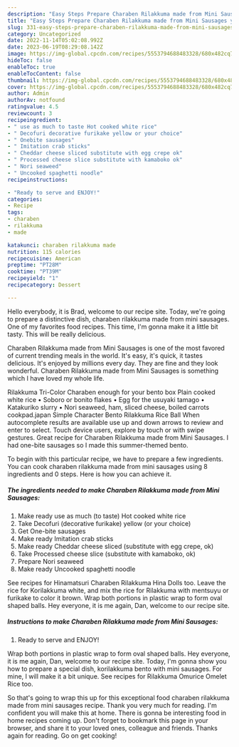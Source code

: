 ```yaml
---
description: "Easy Steps Prepare Charaben Rilakkuma made from Mini Sausages yang Very Delicious}"
title: "Easy Steps Prepare Charaben Rilakkuma made from Mini Sausages yang Very Delicious}"
slug: 331-easy-steps-prepare-charaben-rilakkuma-made-from-mini-sausages-yang-very-delicious
category: Uncategorized
date: 2022-11-14T05:02:08.992Z
date: 2023-06-19T08:29:08.142Z
image: https://img-global.cpcdn.com/recipes/5553794688483328/680x482cq70/charaben-rilakkuma-made-from-mini-sausages-recipe-main-photo.jpg
hideToc: false
enableToc: true
enableTocContent: false
thumbnail: https://img-global.cpcdn.com/recipes/5553794688483328/680x482cq70/charaben-rilakkuma-made-from-mini-sausages-recipe-main-photo.jpg
cover: https://img-global.cpcdn.com/recipes/5553794688483328/680x482cq70/charaben-rilakkuma-made-from-mini-sausages-recipe-main-photo.jpg
author: Admin
authorAv: notfound
ratingvalue: 4.5
reviewcount: 3
recipeingredient:
- " use as much to taste Hot cooked white rice"
- " Decofuri decorative furikake yellow or your choice"
- " Onebite sausages"
- " Imitation crab sticks"
- " Cheddar cheese sliced substitute with egg crepe ok"
- " Processed cheese slice substitute with kamaboko ok"
- " Nori seaweed"
- " Uncooked spaghetti noodle"
recipeinstructions:

- "Ready to serve and ENJOY!"
categories:
- Recipe
tags:
- charaben
- rilakkuma
- made

katakunci: charaben rilakkuma made 
nutrition: 115 calories
recipecuisine: American
preptime: "PT28M"
cooktime: "PT39M"
recipeyield: "1"
recipecategory: Dessert

---
```



Hello everybody, it is Brad, welcome to our recipe site. Today, we're going to prepare a distinctive dish, charaben rilakkuma made from mini sausages. One of my favorites food recipes. This time, I'm gonna make it a little bit tasty. This will be really delicious.

Charaben Rilakkuma made from Mini Sausages is one of the most favored of current trending meals in the world. It's easy, it's quick, it tastes delicious. It's enjoyed by millions every day. They are fine and they look wonderful. Charaben Rilakkuma made from Mini Sausages is something which I have loved my whole life.

Rilakkuma Tri-Color Charaben enough for your bento box Plain cooked white rice • Soboro or bonito flakes • Egg for the usuyaki tamago • Katakuriko slurry • Nori seaweed, ham, sliced cheese, boiled carrots cookpad.japan Simple Character Bento Rilakkuma Rice Ball When autocomplete results are available use up and down arrows to review and enter to select. Touch device users, explore by touch or with swipe gestures. Great recipe for Charaben Rilakkuma made from Mini Sausages. I had one-bite sausages so I made this summer-themed bento.


To begin with this particular recipe, we have to prepare a few ingredients. You can cook charaben rilakkuma made from mini sausages using 8 ingredients and 0 steps. Here is how you can achieve it.

<!--inarticleads1-->

##### The ingredients needed to make Charaben Rilakkuma made from Mini Sausages:

1. Make ready  use as much (to taste) Hot cooked white rice
1. Take  Decofuri (decorative furikake) yellow (or your choice)
1. Get  One-bite sausages
1. Make ready  Imitation crab sticks
1. Make ready  Cheddar cheese sliced (substitute with egg crepe, ok)
1. Take  Processed cheese slice (substitute with kamaboko, ok)
1. Prepare  Nori seaweed
1. Make ready  Uncooked spaghetti noodle


See recipes for Hinamatsuri Charaben Rilakkuma Hina Dolls too. Leave the rice for Korilakkuma white, and mix the rice for Rilakkuma with mentsuyu or furikake to color it brown. Wrap both portions in plastic wrap to form oval shaped balls. Hey everyone, it is me again, Dan, welcome to our recipe site. 

<!--inarticleads2-->

##### Instructions to make Charaben Rilakkuma made from Mini Sausages:


1. Ready to serve and ENJOY!

Wrap both portions in plastic wrap to form oval shaped balls. Hey everyone, it is me again, Dan, welcome to our recipe site. Today, I&#39;m gonna show you how to prepare a special dish, korilakkuma bento with mini sausages. For mine, I will make it a bit unique. See recipes for Rilakkuma Omurice Omelet Rice too. 

So that's going to wrap this up for this exceptional food charaben rilakkuma made from mini sausages recipe. Thank you very much for reading. I'm confident you will make this at home. There is gonna be interesting food in home recipes coming up. Don't forget to bookmark this page in your browser, and share it to your loved ones, colleague and friends. Thanks again for reading. Go on get cooking!
